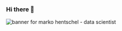 ### Hi there 👋
<img src="https://github.com/markohaufe/markohaufe/blob/main/Data%20Analytics.png" alt="banner for marko hentschel - data scientist">

<!--
**markohaufe/markohaufe** is a ✨ _special_ ✨ repository because its `README.md` (this file) appears on your GitHub profile.

Here are some ideas to get you started:

- 🔭 I’m currently working on ...
- 🌱 I’m currently learning ...
- 👯 I’m looking to collaborate on ...
- 🤔 I’m looking for help with ...
- 💬 Ask me about ...
- 📫 How to reach me: ...
- 😄 Pronouns: ...
- ⚡ Fun fact: ...
-->
